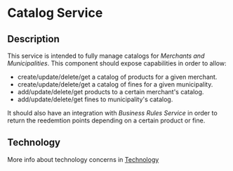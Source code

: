 # Catalog Service

## Description

This service is intended to fully manage catalogs for _Merchants and Municipalities_. This component should expose capabilities in order to allow:

- create/update/delete/get a catalog of products for a given merchant.
- create/update/delete/get a catalog of fines for a given municipality.
- add/update/delete/get products to a certain merchant's catalog.
- add/update/delete/get fines to municipality's catalog.

It should also have an integration with _Business Rules Service_ in order to return the reedemtion points depending on a certain product or fine.

## Technology
More info about technology concerns in [Technology](/Architecture/Technology/content-manager.md)